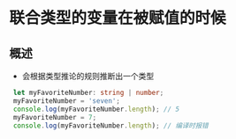 # 联合类型的变量在被赋值的时候

## 概述

+ 会根据类型推论的规则推断出一个类型

 ```ts
  let myFavoriteNumber: string | number;
  myFavoriteNumber = 'seven';
  console.log(myFavoriteNumber.length); // 5
  myFavoriteNumber = 7;
  console.log(myFavoriteNumber.length); // 编译时报错
  ```
